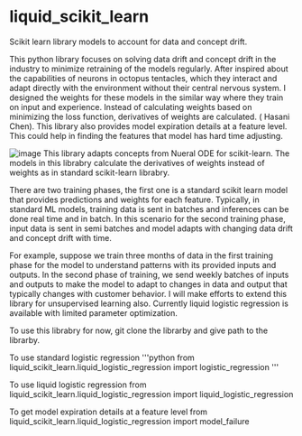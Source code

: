 # liquid_scikit_learn
Scikit learn library models to account for data and concept drift.

This python library focuses on solving data drift and concept drift in the industry to minimize retraining of the models regularly. After inspired about the capabilities of neurons in octopus tentacles, which they interact and adapt directly with the environment without their central nervous system. I designed the weights for these models in the similar way where they train on input and experience. Instead of calculating weights based on minimizing the loss function, derivatives of weights are calculated. ( Hasani Chen). This library also provides model expiration details at a feature level. This could help in finding the features that model has hard time adjusting.

![image](https://user-images.githubusercontent.com/82822327/141879745-423e468e-e38b-4961-82f0-9ceb2e3fb958.png)
This library adapts concepts from Nueral ODE for scikit-learn. The models in this librabry calculate the derivatives of weights instead of weights as in standard scikit-learn librabry. 


There are two training phases, the first one is a standard scikit learn model that provides predictions and weights for each feature. Typically, in standard ML models, training data is sent in batches and inferences can be done real time and in batch. In this scenario for the second training phase, input data is sent in semi batches and model adapts with changing data drift and concept drift with time. 

For example, suppose we train three months of data in the first training phase for the model to understand patterns with its provided inputs and outputs. In the second phase of training, we send weekly batches of inputs and outputs to make the model to adapt to changes in data and output that typically changes with customer behavior.
I will make efforts to extend this library for unsupervised learning also. Currently liquid logistic regression is available with limited parameter optimization.

To use this librabry for now, git clone the librarby and give path to the librarby.

To use standard logistic regression
'''python
from liquid_scikit_learn.liquid_logistic_regression import logistic_regression
'''

To use liquid logistic regression
from liquid_scikit_learn.liquid_logistic_regression import liquid_logistic_regression

To get model expiration details at a feature level
from liquid_scikit_learn.liquid_logistic_regression import model_failure




